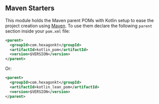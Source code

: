 
## Maven Starters

This module holds the Maven parent POMs with Kotlin setup to ease the project creation using
[Maven](https://maven.apache.org). To use them declare the following `parent` section inside your
`pom.xml` file:

```xml
<parent>
  <groupId>com.hexagonkt</groupId>
  <artifactId>kotlin_pom</artifactId>
  <version>$VERSION</version>
</parent>
```

Or:

```xml
<parent>
  <groupId>com.hexagonkt</groupId>
  <artifactId>kotlin_lean_pom</artifactId>
  <version>$VERSION</version>
</parent>
```
